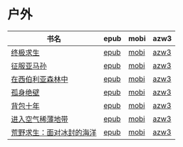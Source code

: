 # 户外

| 书名 | epub | mobi | azw3 |
| --- | --- | --- | --- |
| [终极求生](http://ct.dalanmei.com/f/31084289-570127222-afb8fc) | [epub](http://ct.dalanmei.com/f/31084289-570127222-afb8fc) | [mobi](http://ct.dalanmei.com/f/31084289-570268894-14f2d4) | [azw3](http://ct.dalanmei.com/f/31084289-571409294-d23387) |
| [征服亚马孙](http://ct.dalanmei.com/f/31084289-571723067-b3e52d) | [epub](http://ct.dalanmei.com/f/31084289-571723067-b3e52d) | [mobi](http://ct.dalanmei.com/f/31084289-572112721-d67fca) | [azw3](http://ct.dalanmei.com/f/31084289-572116972-884db4) |
| [在西伯利亚森林中](http://ct.dalanmei.com/f/31084289-571533832-f34ea5) | [epub](http://ct.dalanmei.com/f/31084289-571533832-f34ea5) | [mobi](http://ct.dalanmei.com/f/31084289-571803550-b23480) | [azw3](http://ct.dalanmei.com/f/31084289-572195346-9cc5a1) |
| [孤身绝壁](http://ct.dalanmei.com/f/31084289-571526124-138ef2) | [epub](http://ct.dalanmei.com/f/31084289-571526124-138ef2) | [mobi](http://ct.dalanmei.com/f/31084289-571780966-81bceb) | [azw3](http://ct.dalanmei.com/f/31084289-571880749-07fd06) |
| [背包十年](http://ct.dalanmei.com/f/31084289-595858170-01fe34) | [epub](http://ct.dalanmei.com/f/31084289-595858170-01fe34) | [mobi](http://ct.dalanmei.com/f/31084289-595860240-d2d60c) | [azw3](http://ct.dalanmei.com/f/31084289-595860153-2b7fb8) |
| [进入空气稀薄地带](http://ct.dalanmei.com/f/31084289-582937952-6a2ab6) | [epub](http://ct.dalanmei.com/f/31084289-582937952-6a2ab6) | [mobi](http://ct.dalanmei.com/f/31084289-582968937-713282) | [azw3](http://ct.dalanmei.com/f/31084289-582938919-2497e7) |
| [荒野求生：面对冰封的海洋](http://ct.dalanmei.com/f/31084289-571452394-47a1fc) | [epub](http://ct.dalanmei.com/f/31084289-571452394-47a1fc) | [mobi](http://ct.dalanmei.com/f/31084289-571786457-43cb51) | [azw3](http://ct.dalanmei.com/f/31084289-571885692-385970) |
